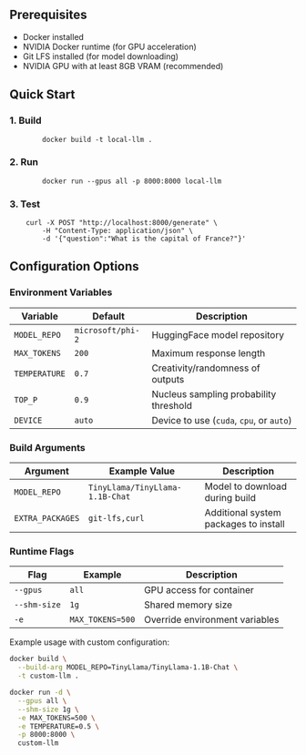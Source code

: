 ## Prerequisites

- Docker installed
- NVIDIA Docker runtime (for GPU acceleration)
- Git LFS installed (for model downloading)
- NVIDIA GPU with at least 8GB VRAM (recommended)

## Quick Start

### 1. Build

```
    	docker build -t local-llm .
```


### 2. Run

```
    	docker run --gpus all -p 8000:8000 local-llm
```

### 3. Test

```
    curl -X POST "http://localhost:8000/generate" \
        -H "Content-Type: application/json" \
        -d '{"question":"What is the capital of France?"}'
```

## Configuration Options

### Environment Variables

| Variable         | Default                        | Description                              |
|------------------|--------------------------------|------------------------------------------|
| `MODEL_REPO`     | `microsoft/phi-2`              | HuggingFace model repository             |
| `MAX_TOKENS`     | `200`                          | Maximum response length                  |
| `TEMPERATURE`    | `0.7`                          | Creativity/randomness of outputs         |
| `TOP_P`          | `0.9`                          | Nucleus sampling probability threshold   |
| `DEVICE`         | `auto`                         | Device to use (`cuda`, `cpu`, or `auto`) |

### Build Arguments

| Argument         | Example Value                  | Description                              |
|------------------|--------------------------------|------------------------------------------|
| `MODEL_REPO`     | `TinyLlama/TinyLlama-1.1B-Chat`| Model to download during build           |
| `EXTRA_PACKAGES` | `git-lfs,curl`                 | Additional system packages to install    |

### Runtime Flags

| Flag             | Example                       | Description                              |
|------------------|-------------------------------|------------------------------------------|
| `--gpus`         | `all`                         | GPU access for container                 |
| `--shm-size`     | `1g`                          | Shared memory size                       |
| `-e`             | `MAX_TOKENS=500`              | Override environment variables           |

Example usage with custom configuration:
```bash
docker build \
  --build-arg MODEL_REPO=TinyLlama/TinyLlama-1.1B-Chat \
  -t custom-llm .

docker run -d \
  --gpus all \
  --shm-size 1g \
  -e MAX_TOKENS=500 \
  -e TEMPERATURE=0.5 \
  -p 8000:8000 \
  custom-llm